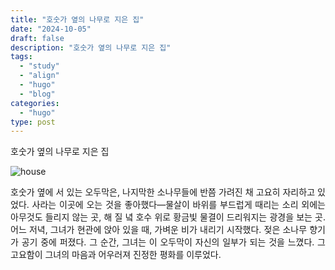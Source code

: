 ```yaml
---
title: "호숫가 옆의 나무로 지은 집"
date: "2024-10-05"
draft: false
description: "호숫가 옆의 나무로 지은 집"
tags:
  - "study"
  - "align"
  - "hugo"
  - "blog"
categories:
  - "hugo"
type: post
---
```


호숫가 옆의 나무로 지은 집

<!--more-->

![house](/images/post/7/house.jpg)

<div style="text-align: justify"> 호숫가 옆에 서 있는 오두막은, 나지막한 소나무들에 반쯤 가려진 채 고요히 자리하고 있었다. 사라는 이곳에 오는 것을 좋아했다—물살이 바위를 부드럽게 때리는 소리 외에는 아무것도 들리지 않는 곳, 해 질 녘 호수 위로 황금빛 물결이 드리워지는 광경을 보는 곳. 어느 저녁, 그녀가 현관에 앉아 있을 때, 가벼운 비가 내리기 시작했다. 젖은 소나무 향기가 공기 중에 퍼졌다. 그 순간, 그녀는 이 오두막이 자신의 일부가 되는 것을 느꼈다. 그 고요함이 그녀의 마음과 어우러져 진정한 평화를 이루었다. </div>
